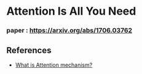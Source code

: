 # Attention Is All You Need
### paper : https://arxiv.org/abs/1706.03762

## References
- [What is Attention mechanism?](https://wikidocs.net/22893)
